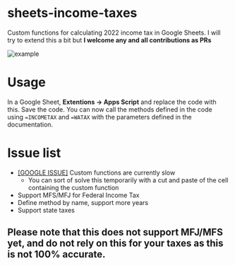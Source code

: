 # sheets-income-taxes
Custom functions for calculating 2022 income tax in Google Sheets. I will try to extend this a bit but **I welcome any and all contributions as PRs**

![example](https://user-images.githubusercontent.com/8934469/159044802-b54fde75-4f00-4256-9a8b-c6c2f20c627f.png)

# Usage
In a Google Sheet, **Extentions -> Apps Script** and replace the code with this. Save the code. You can now call the methods defined in the code using `=INCOMETAX` and `=WATAX` with the parameters defined in the documentation.

# Issue list
* [[GOOGLE ISSUE]](https://issuetracker.google.com/issues/222342097?pli=1) Custom functions are currently slow
  * You can sort of solve this temporarily with a cut and paste of the cell containing the custom function
* Support MFS/MFJ for Federal Income Tax
* Define method by name, support more years
* Support state taxes

## Please note that this does not support MFJ/MFS yet, and do not rely on this for your taxes as this is not 100% accurate.

